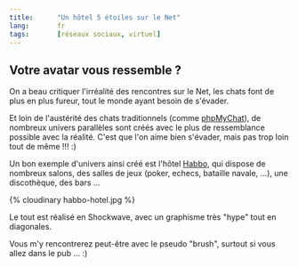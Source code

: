 ```yaml
---
title:      "Un hôtel 5 étoiles sur le Net"
lang:       fr
tags:       [réseaux sociaux, virtuel]
---
```



## Votre avatar vous ressemble ?

On a beau critiquer l'irréalité des rencontres sur le Net, les chats font de plus en plus fureur, tout le monde ayant besoin de s'évader.

Et loin de l'austérité des chats traditionnels (comme [phpMyChat](http://phpmychat.sf.net/)), de nombreux univers parallèles sont créés avec le plus de ressemblance possible avec la réalité. C'est que l'on aime bien s'évader, mais pas trop loin tout de même !!! :)

Un bon exemple d'univers ainsi créé est l'hôtel [Habbo](http://www.habbohotel.com/), qui dispose de nombreux salons, des salles de jeux (poker, echecs, bataille navale, ...), une discothèque, des bars ...

{% cloudinary habbo-hotel.jpg %}

Le tout est réalisé en Shockwave, avec un graphisme très "hype" tout en diagonales.

Vous m'y rencontrerez peut-être avec le pseudo "brush", surtout si vous allez dans le pub ... :)
